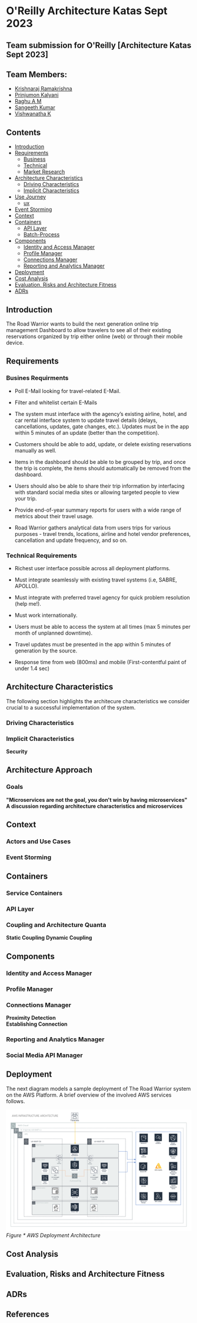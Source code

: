 # O'Reilly Architecture Katas Sept 2023

## Team submission for O'Reilly [Architecture Katas Sept 2023]

## Team Members:  
- [Krishnaraj Ramakrishna](https://www.linkedin.com/in/krishnaraj-vr-8869b45/)  
- [Prinjumon Kalyani](https://www.linkedin.com/in/prinjumon-km-98998121/)  
- [Raghu A M](https://www.linkedin.com/in/raghu-a-m-6381b614/)  
- [Sangeeth Kumar](https://www.linkedin.com/in/sangeeth-kumar-350b8349/)  
- [Vishwanatha K](https://www.linkedin.com/in/visshh7/) 


## Contents
- [Introduction](#introduction)  
- [Requirements](#requirements)
    - [Business](#business-requirement)  
    - [Technical](#technical-requirement)
    - [Market Research](#technical-requirement) 
- [Architecture Characteristics](#architecture-characteristics) 
    - [Driving Characteristics](#driving-characteristics)
    - [Implicit Characteristics](#implicit-characteristics)
- [Use Journey](#user-journey)
    - [ux](#ux)
- [Event Storming](#event-storming)
- [Context](#context)  
- [Containers](#containers)
    - [API Layer](#api-layer)
    - [Batch-Process](#service-containers)
- [Components](#components)
    - [Identity and Access Manager](#identity-and-access-manager)
    - [Profile Manager](#profile-manager)
    - [Connections Manager](#connections-manager)
    - [Reporting and Analytics Manager](#reporting-and-analytics-manager)
- [Deployment](#deployment)
- [Cost Analysis](#cost-analysis)
- [Evaluation, Risks and Architecture Fitness](#evaluation-risks-and-architecture-fitness)  
- [ADRs](#adrs)

## Introduction
The Road Warrior wants to build the next generation online trip management Dashboard to allow travelers to see all of their existing reservations organized by trip either online (web) or through their mobile device.

## Requirements

### Busines Requirments
- Poll E-Mail looking for travel-related E-Mail.

- Filter and whitelist certain E-Mails
- The system must interface with the agency’s existing airline, hotel, and car rental interface system to update travel details (delays, cancellations, updates, gate changes, etc.). Updates must be in the app within 5 minutes of an update (better than the competition).

- Customers should be able to add, update, or delete existing reservations manually as well.

- Items in the dashboard should be able to be grouped by trip, and once the trip is complete, the items should automatically be removed from the dashboard.

- Users should also be able to share their trip information by interfacing with standard social media sites or allowing targeted people to view your trip.

- Provide end-of-year summary reports for users with a wide range of metrics about their travel usage.

- Road Warrior gathers analytical data from users trips for various purposes - travel trends, locations, airline and hotel vendor preferences, cancellation and update frequency, and so on.

### Technical Requirements
- Richest user interface possible across all deployment platforms.

- Must integrate seamlessly with existing travel 
systems (i.e, SABRE, APOLLO).

- Must integrate with preferred travel agency for 
quick problem resolution (help me!).

- Must work internationally.

- Users must be able to access the system at all times (max 5 minutes per month of unplanned downtime).

- Travel updates must be presented in the app within 5 minutes of generation by the source.

- Response time from web (800ms) and mobile (First-contentful paint of under 1.4 sec)

## Architecture Characteristics
The following section highlights the architecure characteristics we consider crucial to a successful implementation of the system.

### Driving Characteristics
### Implicit Characteristics
**Security**  

## Architecture Approach
### Goals
**"Microservices are not the goal, you don't win by having microservices"** 
**A discussion regarding architecture characteristics and microservices**  
## Context
### Actors and Use Cases
### Event Storming
## Containers
### Service Containers
### API Layer
### Coupling and Architecture Quanta
**Static Coupling**
**Dynamic Coupling**
## Components
### Identity and Access Manager
### Profile Manager
### Connections Manager

**Proximity Detection**  
**Establishing Connection**  

### Reporting and Analytics Manager
### Social Media API Manager
## Deployment
The next diagram models a sample deployment of The Road Warrior system on the AWS Platform. A brief overview of the involved AWS services follows.

![AWS Infrastructure Architecture](/Diagrams/aws-infra-architecture.png)
*Figure * AWS Deployment Architecture*

## Cost Analysis
## Evaluation, Risks and Architecture Fitness  
## ADRs
## References








